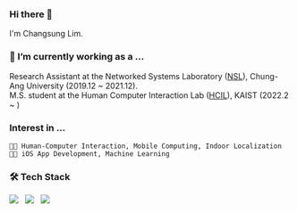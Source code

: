 ### Hi there 👋
I'm Changsung Lim.

### 🔭 I’m currently working as a ...

Research Assistant at the Networked Systems Laboratory ([NSL](http://nsl.cau.ac.kr)), Chung-Ang University (2019.12 ~ 2021.12).  
M.S. student at the Human Computer Interaction Lab ([HCIL](https://hcil.kaist.ac.kr)), KAIST (2022.2 ~ )

### Interest in ...
```
👨‍🔬 Human-Computer Interaction, Mobile Computing, Indoor Localization  
👨‍💻 iOS App Development, Machine Learning
```

### 🛠 Tech Stack

<img src="https://img.shields.io/badge/C-A8B9CC?style=for-the-badge&logo=c&logoColor=white"/></a> &nbsp;
<img src="https://img.shields.io/badge/Swift-FA7343?style=for-the-badge&logo=swift&logoColor=white"/></a> &nbsp;
<img src="https://img.shields.io/badge/Python-3776AB?style=for-the-badge&logo=python&logoColor=white"/></a> &nbsp;

<!--
**18changsung/18changsung** is a ✨ _special_ ✨ repository because its `README.md` (this file) appears on your GitHub profile.

Here are some ideas to get you started:

- 🔭 I’m currently working on ...
- 🌱 I’m currently learning ...
- 👯 I’m looking to collaborate on ...
- 🤔 I’m looking for help with ...
- 💬 Ask me about ...
- 📫 How to reach me: ...
- 😄 Pronouns: ...
- ⚡ Fun fact: ...
-->
